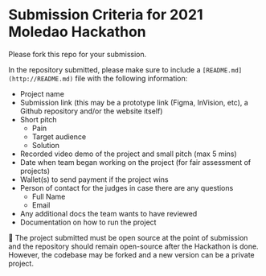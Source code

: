 # Submission Criteria for 2021 Moledao Hackathon

Please fork this repo for your submission.

In the repository submitted, please make sure to include a `[README.md](http://README.md)` file with the following information:

- Project name
- Submission link (this may be a prototype link (Figma, InVision, etc), a Github repository and/or the website itself)
- Short pitch
    - Pain
    - Target audience
    - Solution
- Recorded video demo of the project and small pitch (max 5 mins)
- Date when team began working on the project (for fair assessment of projects)
- Wallet(s) to send payment if the project wins
- Person of contact for the judges in case there are any questions
    - Full Name
    - Email
- Any additional docs the team wants to have reviewed
- Documentation on how to run the project

👀 The project submitted must be open source at the point of submission and the repository should remain open-source after the Hackathon is done. However, the codebase may be forked and a new version can be a private project.
